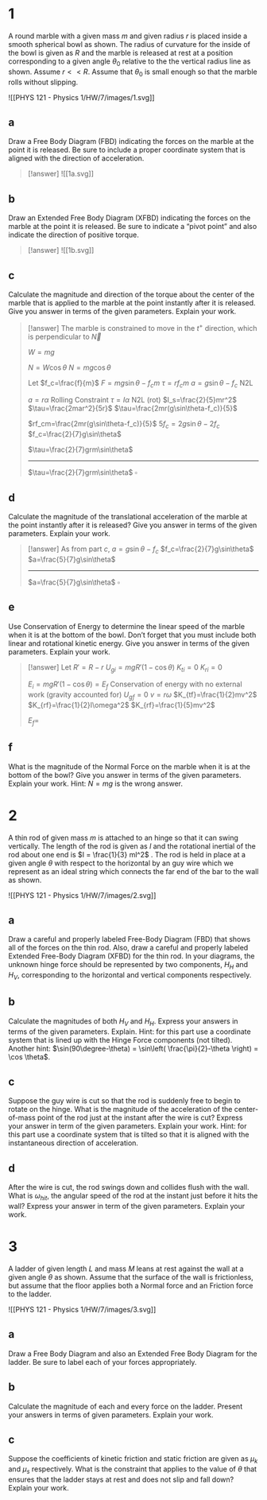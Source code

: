 # 1

A round marble with a given mass $m$ and given radius $r$ is placed inside a smooth spherical bowl as shown. The radius of curvature for the inside of the bowl is given as $R$ and the marble is released at rest at a position corresponding to a given angle $\theta_0$ relative to the the vertical radius line as shown. Assume $r << R$. Assume that $\theta_0$ is small enough so that the marble rolls without slipping.

![[PHYS 121 - Physics 1/HW/7/images/1.svg]]

## a

Draw a Free Body Diagram (FBD) indicating the forces on the marble at the point it is released. Be sure to include a proper coordinate system that is aligned with the direction of acceleration.

> [!answer]
> ![[1a.svg]]

## b

Draw an Extended Free Body Diagram (XFBD) indicating the forces on the marble at the point it is released. Be sure to indicate a “pivot point” and also indicate the direction of positive torque.

> [!answer]
> ![[1b.svg]]

## c

Calculate the magnitude and direction of the torque about the center of the marble that is applied to the marble at the point instantly after it is released. Give you answer in terms of the given parameters. Explain your work.

> [!answer]
> The marble is constrained to move in the $t^+$ direction, which is perpendicular to $\vec N$
> 
> $W=mg$
> 
> $N=W\cos\theta$
> $N=mg\cos\theta$
> 
> Let $f_c=\frac{f}{m}$
> $F=mg\sin\theta-f_cm$
> $\tau=rf_cm$
> $a=g\sin\theta-f_c$ N2L
> 
> $a=r\alpha$ Rolling Constraint
> $\tau=I\alpha$ N2L (rot)
> $I_s=\frac{2}{5}mr^2$
> $\tau=\frac{2mar^2}{5r}$
> $\tau=\frac{2mr(g\sin\theta-f_c)}{5}$
> 
> $rf_cm=\frac{2mr(g\sin\theta-f_c)}{5}$
> $5f_c=2g\sin\theta-2f_c$
> $f_c=\frac{2}{7}g\sin\theta$
> 
> $\tau=\frac{2}{7}grm\sin\theta$
> 
> ---
> 
> $\tau=\frac{2}{7}grm\sin\theta$
> $\square$

## d

Calculate the magnitude of the translational acceleration of the marble at the point instantly after it is released? Give you answer in terms of the given parameters. Explain your work.

> [!answer]
> As from part $c$,
> $a=g\sin\theta-f_c$
> $f_c=\frac{2}{7}g\sin\theta$
> $a=\frac{5}{7}g\sin\theta$
> 
> ---
> $a=\frac{5}{7}g\sin\theta$
> $\square$

## e

Use Conservation of Energy to determine the linear speed of the marble when it is at the bottom of the bowl. Don’t forget that you must include both linear and rotational kinetic energy. Give you answer in terms of the given parameters. Explain your work.

> [!answer]
> Let $R'=R-r$
> $U_{gi}=mgR'(1-\cos\theta)$
> $K_{ti}=0$
> $K_{ri}=0$
> 
> $E_i=mgR'(1-\cos\theta)=E_f$ Conservation of energy with no external work (gravity accounted for)
> $U_{gf}=0$
> $v=r\omega$
> $K_{tf}=\frac{1}{2}mv^2$
> $K_{rf}=\frac{1}{2}I\omega^2$
> $K_{rf}=\frac{1}{5}mv^2$
> 
> $E_f=$

## f

What is the magnitude of the Normal Force on the marble when it is at the bottom of the bowl? Give you answer in terms of the given parameters. Explain your work. Hint: $N = mg$ is the wrong answer.

# 2

A thin rod of given mass $m$ is attached to an hinge so that it can swing vertically. The length of the rod is given as $l$ and the rotational inertial of the rod about one end is $I = \frac{1}{3} ml^2$ . The rod is held in place at a given angle $\theta$ with respect to the horizontal by an guy wire which we represent as an ideal string which connects the far end of the bar to the wall as shown.

![[PHYS 121 - Physics 1/HW/7/images/2.svg]]

## a

Draw a careful and properly labeled Free-Body Diagram (FBD) that shows all of the forces on the thin rod. Also, draw a careful and properly labeled Extended Free-Body Diagram (XFBD) for the thin rod. In your diagrams, the unknown hinge force should be represented by two components, $H_H$ and $H_V$, corresponding to the horizontal and vertical components respectively.

## b

Calculate the magnitudes of both $H_V$ and $H_H$. Express your answers in terms of the given parameters. Explain. Hint: for this part use a coordinate system that is lined up with the Hinge Force components (not tilted). Another hint: $\sin(90\degree-\theta) = \sin\left( \frac{\pi}{2}-\theta \right) = \cos \theta$.

## c

Suppose the guy wire is cut so that the rod is suddenly free to begin to rotate on the hinge. What is the magnitude of the acceleration of the center-of-mass point of the rod just at the instant after the wire is cut? Express your answer in term of the given parameters. Explain your work. Hint: for this part use a coordinate system that is tilted so that it is aligned with the instantaneous direction of acceleration.

## d

After the wire is cut, the rod swings down and collides flush with the wall. What is $\omega _{hit}$, the angular speed of the rod at the instant just before it hits the wall? Express your answer in  term of the given parameters. Explain your work.

# 3

A ladder of given length $L$ and mass $M$ leans at rest against the wall at a given angle $\theta$ as shown. Assume that the surface of the wall is frictionless, but assume that the floor applies both a Normal force and an Friction force to the ladder.

![[PHYS 121 - Physics 1/HW/7/images/3.svg]]

## a

Draw a Free Body Diagram and also an Extended Free Body Diagram for the ladder. Be sure to label each of your forces appropriately.

## b

Calculate the magnitude of each and every force on the ladder. Present your answers in terms of given parameters. Explain your work.

## c

Suppose the coefficients of kinetic friction and static friction are given as $\mu_k$ and $\mu_s$ respectively. What is the constraint that applies to the value of $\theta$ that ensures that the ladder stays at rest and does not slip and fall down? Explain your work.